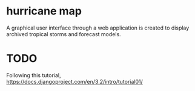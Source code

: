 # hurricane map
A graphical user interface through a web application is created to display archived tropical storms and forecast models.

# TODO
Following this tutorial, https://docs.djangoproject.com/en/3.2/intro/tutorial01/